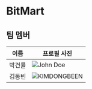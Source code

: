 # BitMart

## 팀 멤버

| 이름 | 프로필 사진 |
|------|--------------|
| 박건률 | ![John Doe]([https://github.com/johndoe.png](https://avatars.githubusercontent.com/u/109847507?v=4)) |
| 김동빈 | ![KIMDONGBEEN]([https://github.com/janesmith.png](https://avatars.githubusercontent.com/u/97274814?v=4)https://avatars.githubusercontent.com/u/97274814?v=4) |
